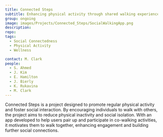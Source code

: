 ```yaml
---
title: Connected Steps
subtitle: Enhancing physical activity through shared walking experiences.
group: ongoing
image: images/Projects/Connected_Steps/SocialWalkingApp.png
description:
repo:
tags:
  - Social Connectedness
  - Physical Activity
  - Wellness

contact: M. Clark
people:
  - S. Ahmed
  - J. Kim
  - E. Hamilton
  - J. Bierly
  - K. Rukavina
  - M. Clark
---
```


Connected Steps is a project designed to promote regular physical activity and foster social interaction. By encouraging individuals to walk with others, the project aims to reduce physical inactivity and social isolation. With an app developed to help users pair up and participate in co-walking activities, it motivates them to walk together, enhancing engagement and building further social connections.